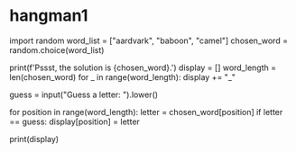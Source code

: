 # hangman1


import random
word_list = ["aardvark", "baboon", "camel"]
chosen_word = random.choice(word_list)


print(f'Pssst, the solution is {chosen_word}.')
display = []
word_length = len(chosen_word)
for _ in range(word_length):
    display += "_"

guess = input("Guess a letter: ").lower()

for position in range(word_length):
    letter = chosen_word[position]
    if letter == guess:
        display[position] = letter
        
      
print(display)
